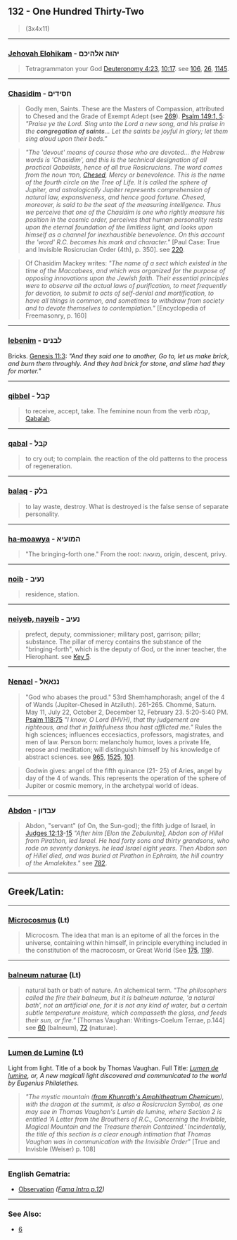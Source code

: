 ## 132 - One Hundred Thirty-Two
> (3x4x11)

---

### [Jehovah Elohikam](/keys/IHVH.ALHIKM) - יהוה אלהיכם
> Tetragrammaton your God [Deuteronomy 4:23](http://biblehub.com/deuteronomy/4-23.htm), [10:17](http://biblehub.com/deuteronomy/10-17.htm). see [106](106), [26](26), [1145](1145).

---

### [Chasidim](/keys/ChSIDIM) - חסידים
> Godly men, Saints. These are the Masters of Compassion, attributed to Chesed and the Grade of Exempt Adept (see [269](269)). [Psalm 149:1, 5](https://www.biblegateway.com/passage/?search=Psalm+149%3A1,5&version=KJV;WLC): *"Praise ye the Lord. Sing unto the Lord a new song, and his praise in the **congregation of saints**... Let the saints be joyful in glory; let them sing aloud upon their beds."*

> *"The 'devout' means of course those who are devoted... the Hebrew words is 'Chasidim', and this is the technical designation of all practical Qabalists, hence of all true Rosicrucians. The word comes from the noun חסד, [Chesed](/keys/ChSD), Mercy or benevolence. This is the name of the fourth circle on the Tree of Life. It is called the sphere of Jupiter, and astrologically Jupiter represents comprehension of natural law, expansiveness, and hence good fortune. Chesed, moreover, is said to be the seat of the measuring intelligence. Thus we perceive that one of the Chasidim is one who rightly measure his position in the cosmic order, perceives that human personality rests upon the eternal foundation of the limitless light, and looks upon himself as a channel for inexhaustible benevolence. On this account the 'word' R.C. becomes his mark and character."* [Paul Case: True and Invisible Rosicrucian Order (4th), p. 350]. see [220](220).

> Of Chasidim Mackey writes: *"The name of a sect which existed in the time of the Maccabees, and which was organized for the purpose of opposing innovations upon the Jewish faith. Their essential principles were to observe all the actual laws of purification, to meet frequently for devotion, to submit to acts of self-denial and mortification, to have all things in common, and sometimes to withdraw from society and to devote themselves to contemplation."* [Encyclopedia of Freemasonry, p. 160]

---

### [lebenim](/keys/LBNIM) - לבנים
Bricks. [Genesis 11:3](http://biblehub.com/genesis/11-3.htm): *"And they said one to another, Go to, let us make brick, and burn them throughly. And they had brick for stone, and slime had they for morter."*

---

### [qibbel](/keys/QBL) - קבל
> to receive, accept, take. The feminine noun from the verb קבלה, [Qabalah](/keys/QBLH).

---

### [qabal](/keys/QBL) - קבל
> to cry out; to complain. the reaction of the old patterns to the process of regeneration.

---

### [balaq](/keys/BLQ) - בלק
> to lay waste, destroy. What is destroyed is the false sense of separate personality.

---

### [ha-moawya](/keys/HMVOIA) - המועיא
> "The bringing-forth one." From the root: מועאה, origin, descent, privy.

---

### [noib](/keys/NOIB) - נעיב
> residence, station.

---

### [neiyeb, nayeib](/keys/NOIB) - נעיב
> prefect, deputy, commissioner; military post, garrison; pillar; substance. The pillar of mercy contains the substance of the "bringing-forth", which is the deputy of God, or the inner teacher, the Hierophant. see [Key 5](5).

---

### [Nenael](/keys/NNAAL) - ננאאל
> "God who abases the proud." 53rd Shemhamphorash; angel of the 4 of Wands (Jupiter-Chesed in Atziluth). 261-265. Chommé, Saturn. May 11, July 22, October 2, December 12, February 23. 5:20-5:40 PM. [Psalm 118:75](http://biblehub.com/psalms/118-75.htm) *"I know, O Lord (IHVH), that thy judgement are righteous, and that in faithfulness thou hast afflicted me."* Rules the high sciences; influences eccesiactics, professors, magistrates, and men of law. Person born: melancholy humor, loves a private life, repose and meditation; will distinguish himself by his knowledge of abstract sciences. see [965](965), [1525](1525), [101](101).

> Godwin gives: angel of the fifth quinance (21- 25) of Aries, angel by day of the 4 of wands. This represents the operation of the sphere of Jupiter or cosmic memory, in the archetypal world of ideas.

---

### [Abdon](/keys/OBDVN) - עבדון
> Abdon, "servant" (of On, the Sun-god); the fifth judge of Israel, in [Judges 12:13](http://biblehub.com/judges/12-13.htm)-[15](http://biblehub.com/judges/12-15.htm) *"After him [Elon the Zebulunite], Abdon son of Hillel from Pirathon, led Israel. He had forty sons and thirty grandsons, who rode on seventy donkeys. he lead Israel eight years. Then Abdon son of Hillel died, and was buried at Pirathon in Ephraim, the hill country of the Amalekites."* see [782](782).

---

## Greek/Latin:

---

### [Microcosmus](/latin?word=Microcosmus) (Lt)
> Microcosm. The idea that man is an epitome of all the forces in the universe, containing within himself, in principle everything included in the constitution of the macrocosm, or Great World (See [175](175), [119](119)).

---

### [balneum naturae](/latin?word=balneum+naturae) (Lt)
> natural bath or bath of nature. An alchemical term. *"The philosophers called the fire their balneum, but it is balneum naturae, 'a natural bath', not an artificial one, for it is not any kind of water, but a certain subtle temperature moisture, which compasseth the glass, and feeds their sun, or fire."* [Thomas Vaughan: Writings-Coelum Terrae, p.144] see [60](60) (balneum), [72](72) (naturae).

---

### [Lumen de Lumine](/latin?word=lumen+de+lumine) (Lt)
Light from light. Title of a book by Thomas Vaughan. Full Title: *[Lumen de lumine](https://quod.lib.umich.edu/e/eebo/A64767.0001.001), or, A new magicall light discovered and communicated to the world by Eugenius Philalethes.*

> *"The mystic mountain ([from Khunrath's Amphitheatrum Chemicum](https://i.pinimg.com/originals/8d/51/a9/8d51a9616fa3fb820ff8f42f1f78e33e.jpg)), with the dragon at the summit, is also a Rosicrucian Symbol, as one may see in Thomas Vaughan's Lumin de lumine, where Section 2 is entitled 'A Letter from the Brouthers of R.C., Concerning the Invibible, Magical Mountain and the Treasure therein Contained.' Incindentally, the title of this section is a clear enough intimation that Thomas Vaughan was in communication with the Invisible Order"* [True and Invisble (Weiser) p. 108]

---

### English Gematria:

- [Observation](/english?word=Observation) *([Fama Intro p.12](https://archive.org/stream/fameconfessionof00vaug#page/n12/mode/2up))*

---

### See Also:

- [6](6)
